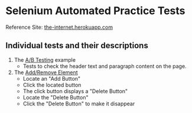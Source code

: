 # Selenium Automated Practice Tests 

Reference Site: [the-internet.herokuapp.com](https://the-internet.herokuapp.com/)

## Individual tests and their descriptions
1. The [A/B Testing](https://the-internet.herokuapp.com/abtest) example
   - Tests to check the header text and paragraph content on the page.
2. The [Add/Remove Element](https://the-internet.herokuapp.com/add_remove_elements)
   - Locate an "Add Button"
   - Click the located button
   - The click button displays a "Delete Button"
   - Locate the "Delete Button"
   - Click the "Delete Button" to make it disappear
